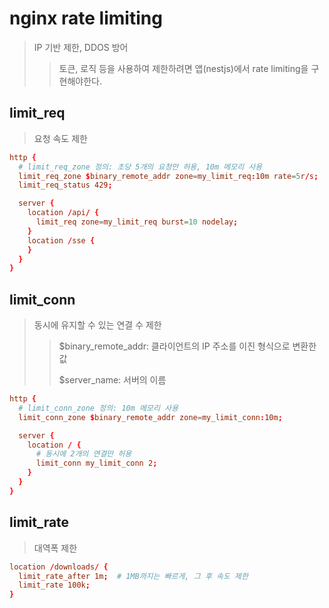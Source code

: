 # nginx rate limiting

> IP 기반 제한, DDOS 방어
>
> > 토큰, 로직 등을 사용하여 제한하려면 앱(nestjs)에서 rate limiting을 구현해야한다.

## limit_req

> 요청 속도 제한

```conf
http {
  # limit_req_zone 정의: 초당 5개의 요청만 허용, 10m 메모리 사용
  limit_req_zone $binary_remote_addr zone=my_limit_req:10m rate=5r/s;
  limit_req_status 429;

  server {
    location /api/ {
      limit_req zone=my_limit_req burst=10 nodelay;
    }
    location /sse {
    }
  }
}
```

## limit_conn

> 동시에 유지할 수 있는 연결 수 제한
>
> > $binary_remote_addr: 클라이언트의 IP 주소를 이진 형식으로 변환한 값
> >
> > $server_name: 서버의 이름

```conf
http {
  # limit_conn_zone 정의: 10m 메모리 사용
  limit_conn_zone $binary_remote_addr zone=my_limit_conn:10m;

  server {
    location / {
      # 동시에 2개의 연결만 허용
      limit_conn my_limit_conn 2;
    }
  }
}
```

## limit_rate

> 대역폭 제한

```conf
location /downloads/ {
  limit_rate_after 1m;  # 1MB까지는 빠르게, 그 후 속도 제한
  limit_rate 100k;
}
```
